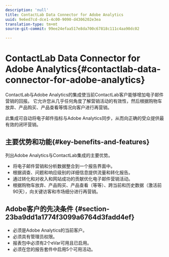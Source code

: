 ```yaml
---
description: 'null'
title: ContactLab Data Connector for Adobe Analytics
uuid: 9e6ed7cd-dce1-4c00-9090-d4306202e3ea
translation-type: tm+mt
source-git-commit: 99ee24efaa517e8da700c67818c111c4aa90dc02

---
```



# ContactLab Data Connector for Adobe Analytics{#contactlab-data-connector-for-adobe-analytics}

ContactLab与Adobe Analytics的集成使当前ContactLab客户能够增加电子邮件营销的回报。 它允许您从几乎任何角度了解营销活动的有效性，然后根据购物车放弃、产品购买、产品查看等情况向客户进行再营销。

此集成可自动将电子邮件指标与Adobe Analytics同步，从而向正确的受众提供最有效的闭环营销。

## 主要优势和功能{#key-benefits-and-features}

列出Adobe Analytics与ContactLab集成的主要优势。

* 将电子邮件营销和分析数据整合到一个报告界面中。
* 根据调查、问题和响应级别的详细信息提供流量和转化报告。
* 通过转化和对收入和网站成功的贡献优化电子邮件营销活动。
* 根据购物车放弃、产品购买、产品查看（等等）、跨当前和历史数据（激活前90天），向关键访客和市场细分进行再营销。

## Adobe客户的先决条件 {#section-23ba9dd1a1774f3099a6764d3fadd4ef}

* 必须是Adobe Analytics的当前客户。
* 必须具有管理员权限。
* 报表包中必须有2个eVar可用且已启用。
* 必须在您的报告套件中启用5个可用活动。
